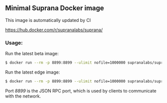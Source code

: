 ## Minimal Suprana Docker image
This image is automatically updated by CI

https://hub.docker.com/r/supranalabs/suprana/

### Usage:
Run the latest beta image:
```bash
$ docker run --rm -p 8899:8899 --ulimit nofile=1000000 supranalabs/suprana:beta
```

Run the latest edge image:
```bash
$ docker run --rm -p 8899:8899 --ulimit nofile=1000000 supranalabs/suprana:edge
```

Port *8899* is the JSON RPC port, which is used by clients to communicate with the network.
